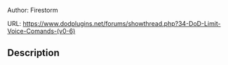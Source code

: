Author: Firestorm

URL: https://www.dodplugins.net/forums/showthread.php?34-DoD-Limit-Voice-Comands-(v0-6)

## Description


